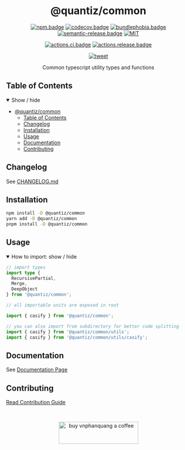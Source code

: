 <div align="center">

# @quantiz/common

[![npm.badge]][npm] [![codecov.badge]][codecov] [![bundlephobia.badge]][bundlephobia] [![semantic-release.badge]][semantic-release] [![MIT][license.badge]][license]

[![actions.ci.badge]][actions.ci] [![actions.release.badge]][actions.release]

[![tweet]][tweet.url]

Common typescript utility types and functions

</div>

## Table of Contents

<details open>
  <summary>Show / hide</summary>

- [@quantiz/common](#quantizcommon)
  - [Table of Contents](#table-of-contents)
  - [Changelog](#changelog)
  - [Installation](#installation)
  - [Usage](#usage)
  - [Documentation](#documentation)
  - [Contributing](#contributing)

</details>

## Changelog

See [CHANGELOG.md][changelog]

## Installation

```bash
npm install -D @quantiz/common
yarn add -D @quantiz/common
pnpm install -D @quantiz/common
```

## Usage

<details open>
  <summary>How to import: show / hide</summary>

```typescript
// import types
import type {
  RecursivePartial,
  Merge,
  DeepObject
} from '@quantiz/common';

// all importable units are exposed in root

import { casify } from '@quantiz/common';

// you can also import from subdirectory for better code splitting
import { casify } from '@quantiz/common/utils';
import { casify } from '@quantiz/common/utils/casify';
```

</details>

## Documentation

See [Documentation Page][api.docs]

## Contributing

[Read Contribution Guide][contributing]

<br />
<div align="center">

<!-- [![tweet]][tweet.url] -->

</div>

<p align="center">
  <a href="https://www.buymeacoffee.com/vnphanquang" target="_blank">
    <img
      src="https://cdn.buymeacoffee.com/buttons/v2/default-yellow.png"
      height="60"
      width="217"
      alt="buy vnphanquang a coffee"
    />
  </a>
</p>

[codecov.badge]: https://codecov.io/github/quantizians/common-ts/coverage.svg?branch=main
[codecov]: https://codecov.io/github/quantizians/common-ts?branch=main

[license.badge]: https://img.shields.io/badge/license-MIT-blue.svg
[license]: ./LICENSE

[npm.badge]: https://img.shields.io/npm/v/@quantiz/common
[npm]: https://www.npmjs.com/package/@quantiz/common

[bundlephobia.badge]: https://img.shields.io/bundlephobia/minzip/@quantiz/common?label=minzipped
[bundlephobia]: https://bundlephobia.com/package/@quantiz/common

[semantic-release]: https://github.com/semantic-release/semantic-release
[semantic-release.badge]: https://img.shields.io/badge/%20%20%F0%9F%93%A6%F0%9F%9A%80-semantic--release-e10079.svg

[actions.ci.badge]: https://github.com/quantizians/common-ts/actions/workflows/ci.yaml/badge.svg
[actions.ci]: https://github.com/quantizians/common-ts/actions/workflows/ci.yaml

[actions.release.badge]: https://github.com/quantizians/common-ts/actions/workflows/release.yaml/badge.svg
[actions.release]: https://github.com/quantizians/common-ts/actions/workflows/release.yaml

[contributing]: ./CONTRIBUTING.md
[changelog]: ./CHANGELOG.md
[api.docs]: ./api/docs/index.md

[tweet]: https://img.shields.io/twitter/url?style=social&url=https%3A%2F%2Fgithub.com%2quantizians%2Fcommon-ts
[tweet.url]: https://twitter.com/intent/tweet?text=%40quantiz%2Fcommon%20-%20Common%20typescript%20utility%20types%20and%20functions%0A%0Ahttps%3A%2F%2Fgithub.com%2Fquantizians%2Fcommon-ts
